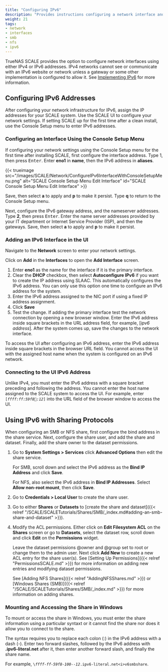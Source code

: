 ```yaml
---
title: "Configuring IPv6"
description: "Provides instructions configuring a network interface and other network settings for IPv6, and configuring an SMB or NFS share for IPv6."
weight: 21
tags:
- network
- interfaces
- smb
- nfs
- ipv6
---
```


TrueNAS SCALE provides the option to configure network interfaces using either IPv4 or IPv6 addresses.
IPv4 networks cannot see or communicate with an IPv6 website or network unless a gateway or some other implementation is configured to allow it.
See [Implementing IPv6](https://www.truenas.com/docs/references/IPv6/) for more information.

## Configuring IPv6 Addresses
After configuring your network infrastructure for IPv6, assign the IP addresses for your SCALE system.
Use the SCALE UI to configure your network settings.
If setting SCALE up for the first time after a clean install, use the Console Setup menu to enter IPv6 addresses.

### Configuring an Interface Using the Console Setup Menu
If configuring your network settings using the Console Setup menu for the first time after installing SCALE, first configure the interface address.
Type 1, then press <kbd>Enter</kbd>.
Enter **eno1** in **name**, then the IPv6 address in **aliases**.

{{< trueimage src="/images/SCALE/Network/ConfigureIPv6InterfaceWithConsoleSetupMenu.png" alt="SCALE Console Setup Menu Edit Interface" id="SCALE Console Setup Menu Edit Interface" >}}

Save, then select **a** to apply and **p** to make it persist. Type **q** to return to the Console Setup menu.

Next, configure the IPv6 gateway address, and the nameserver addresses. Type **2**, then press <kbd>Enter</kbd>.
Enter the name server addresses provided by your IT department or Internet Service Provider (ISP), and then the gateways.
Save, then select **a** to apply and **p** to make it persist. 

### Adding an IPv6 Interface in the UI
Navigate to the **Network** screen to enter your network settings.

Click on **Add** in the **Interfaces** to open the **Add Interface** screen.

1. Enter **eno1** as the name for the interface if it is the primary interface.
2. Clear the **DHCP** checkbox, then select **Autoconfigure IPv6** if you want to create the IP address using SLAAC.
   This automatically configures the IPv6 address.
   You can only use this option one time to configure an IPv6 address for the system.
3. Enter the IPv6 address assigned to the NIC port if using a fixed IP address assignment.
4. Click **Save**
5. Test the change.
   If adding the primary interface test the network connection by opening a new browser window.
   Enter the IPv6 address inside square brackets in the URL address field, for example, [*ipv6 address*]. 
   After the system comes up, save the changes to the network interface.

To access the UI after configuring an IPv6 address, enter the IPv6 address inside square brackets in the browser URL field.
You cannot access the UI with the assigned host name when the system is configured on an IPv6 network.

### Connecting to the UI IPv6 Address
Unlike IPv4, you must enter the IPv6 address with a square bracket preceding and following the address.
You cannot enter the host name assigned to the SCALE system to access the UI.
For example, enter <code>[<i>ffff:ff:59f8:100::12</i>]</code> into the URL field of the browser window to access the UI.

## Using IPv6 with Sharing Protocols
When configuring an SMB or NFS share, first configure the bind address in the share service.
Next, configure the share user, and add the share and dataset.
Finally, add the share owner to the dataset permissions.

1. Go to **System Settings > Services** click **Advanced Options** then edit the share service.
   
   For SMB, scroll down and select the IPv6 address as the **Bind IP Address** and click **Save**.

   For NFS, also select the IPv6 address in **Bind IP Addresses**.
   Select **Allow non-root mount**, then click **Save**.

2. Go to **Credentials > Local User** to create the share user.

3. Go to either **Shares** or **Datasets** to [create the share and dataset]({{< relref "/SCALE/SCALETutorials/Shares/SMB/_index.md#adding-an-smb-share-and-dataset" >}}). 

4. Modify the ACL permissions.
   Either click on **Edit Filesystem ACL** on the **Shares** screen or go to **Datasets**, select the dataset row, scroll down and click **Edit** on the **Permissions** widget.

   Leave the dataset permissions @owner and @group set to root or change them to the admin user. 
   Next click **Add New** to create a new ACL entry for the share user(s).
   See [Setting Up Permissions]({{< relref "PermissionsSCALE.md" >}}) for more information on adding new entries and modifying dataset permissions.

   See [Adding NFS Shares]({{< relref "AddingNFSShares.md" >}}) or [Windows Shares (SMB)]({{< relref "/SCALE/SCALETutorials/Shares/SMB/_index.md" >}}) for more information on adding shares.

### Mounting and Accessing the Share in Windows
To mount or access the share in Windows, you must enter the share information using a particular syntaxt or it cannot find the share nor does it allow you to connect to the share.
 
The syntax requires you to replace each colon (:) in the IPv6 address with a dash (-).
Enter two forward slashes, followed by the IPv6 address with **.ipv6-literal.net** after it, then enter another forward slash, and finally the share name.

For example, <code>\\<i>ffff-ff-59f8-100--12</i>.ipv6-literal.net\<i>v6smbshare</i></code>.

<!-- 
### Setting up Rsync Tasks  Commenting out this section as the rsync task tutorials need attention and there is an open Jira ticket on issues with functionality. Ticket reports issues in CORE but it also applies to SCALE. https://ixsystems.atlassian.net/browse/NAS-129340

### Setting Up Cloud Sync Tasks  This section is commented out until we have Internet access over our IPv6 network so we can test. 

### Using IPv6 with Applications   This section is commented out until we have Internet access over our IPv6 network so we can test. 
-->
